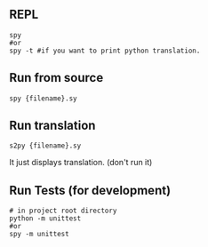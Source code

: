 ## REPL
```shell
spy
#or
spy -t #if you want to print python translation.
```
## Run from source
```shell
spy {filename}.sy
```
## Run translation
```shell
s2py {filename}.sy
```
It just displays translation. (don't run it)
## Run Tests (for development)
```shell
# in project root directory
python -m unittest
#or
spy -m unittest
```